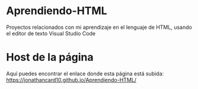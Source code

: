 # Aprendiendo-HTML
Proyectos relacionados con mi aprendizaje en el lenguaje de HTML, usando el editor de texto Visual Studio Code
# Host de la página
Aquí puedes encontrar el enlace donde esta página está subida:
https://jonathancard10.github.io/Aprendiendo-HTML/